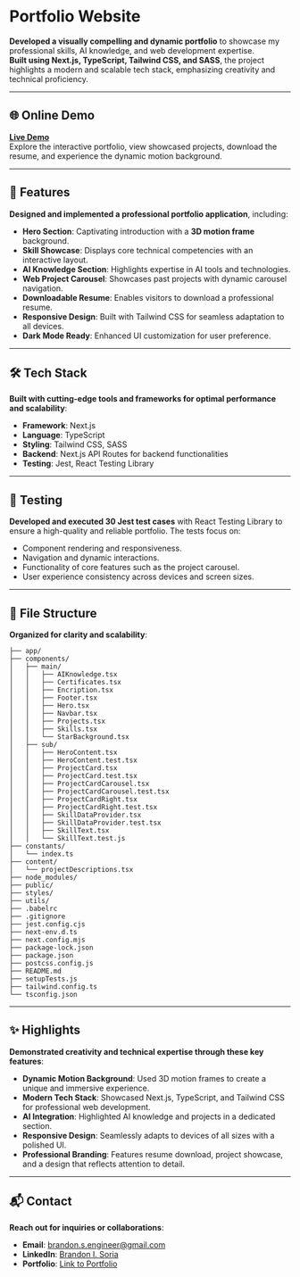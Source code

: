 # Portfolio Website

**Developed a visually compelling and dynamic portfolio** to showcase my professional skills, AI knowledge, and web development expertise.  
**Built using Next.js, TypeScript, Tailwind CSS, and SASS**, the project highlights a modern and scalable tech stack, emphasizing creativity and technical proficiency.

---

## 🌐 Online Demo

**[Live Demo](#)**  
Explore the interactive portfolio, view showcased projects, download the resume, and experience the dynamic motion background.

---

## 🚀 Features

**Designed and implemented a professional portfolio application**, including:

- **Hero Section**: Captivating introduction with a **3D motion frame** background.
- **Skill Showcase**: Displays core technical competencies with an interactive layout.
- **AI Knowledge Section**: Highlights expertise in AI tools and technologies.
- **Web Project Carousel**: Showcases past projects with dynamic carousel navigation.
- **Downloadable Resume**: Enables visitors to download a professional resume.
- **Responsive Design**: Built with Tailwind CSS for seamless adaptation to all devices.
- **Dark Mode Ready**: Enhanced UI customization for user preference.

---

## 🛠️ Tech Stack

**Built with cutting-edge tools and frameworks for optimal performance and scalability**:

- **Framework**: Next.js
- **Language**: TypeScript
- **Styling**: Tailwind CSS, SASS
- **Backend**: Next.js API Routes for backend functionalities
- **Testing**: Jest, React Testing Library

---

## 🧪 Testing

**Developed and executed 30 Jest test cases** with React Testing Library to ensure a high-quality and reliable portfolio. The tests focus on:

- Component rendering and responsiveness.
- Navigation and dynamic interactions.
- Functionality of core features such as the project carousel.
- User experience consistency across devices and screen sizes.

---

## 📂 File Structure

**Organized for clarity and scalability**:

```
├── app/
├── components/
│   ├── main/
│   │   ├── AIKnowledge.tsx
│   │   ├── Certificates.tsx
│   │   ├── Encription.tsx
│   │   ├── Footer.tsx
│   │   ├── Hero.tsx
│   │   ├── Navbar.tsx
│   │   ├── Projects.tsx
│   │   ├── Skills.tsx
│   │   └── StarBackground.tsx
│   ├── sub/
│   │   ├── HeroContent.tsx
│   │   ├── HeroContent.test.tsx
│   │   ├── ProjectCard.tsx
│   │   ├── ProjectCard.test.tsx
│   │   ├── ProjectCardCarousel.tsx
│   │   ├── ProjectCardCarousel.test.tsx
│   │   ├── ProjectCardRight.tsx
│   │   ├── ProjectCardRight.test.tsx
│   │   ├── SkillDataProvider.tsx
│   │   ├── SkillDataProvider.test.tsx
│   │   ├── SkillText.tsx
│   │   └── SkillText.test.js
├── constants/
│   └── index.ts
├── content/
│   └── projectDescriptions.tsx
├── node_modules/
├── public/
├── styles/
├── utils/
├── .babelrc
├── .gitignore
├── jest.config.cjs
├── next-env.d.ts
├── next.config.mjs
├── package-lock.json
├── package.json
├── postcss.config.js
├── README.md
├── setupTests.js
├── tailwind.config.ts
└── tsconfig.json
```

---

## ✨ Highlights

**Demonstrated creativity and technical expertise through these key features**:

- **Dynamic Motion Background**: Used 3D motion frames to create a unique and immersive experience.
- **Modern Tech Stack**: Showcased Next.js, TypeScript, and Tailwind CSS for professional web development.
- **AI Integration**: Highlighted AI knowledge and projects in a dedicated section.
- **Responsive Design**: Seamlessly adapts to devices of all sizes with a polished UI.
- **Professional Branding**: Features resume download, project showcase, and a design that reflects attention to detail.

---

## 📬 Contact

**Reach out for inquiries or collaborations**:

- **Email**: [brandon.s.engineer@gmail.com](mailto:brandon.s.engineer@gmail.com)
- **LinkedIn**: [Brandon I. Soria](https://www.linkedin.com/in/brandon-i-soria/)
- **Portfolio**: [Link to Portfolio](#)
